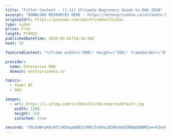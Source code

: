 ```yaml
---
title: "Filter Context - (1.11) Ultimate Beginners Guide to DAX 2020"
excerpt: "DOWNLOAD RESOURCES HERE - https://enterprisedna.co/ultimate-beginners-guide-to-dax-resource-downloads/ START FROM THE BEGINNING - https://www.youtube.com/playlist?list=PL1myWUzvmmDGmLfty3BDluz8nzme1dZxg  Follow along to the beginners guide DAX tutorials by using the demo data available for download."
originalUrl: https://youtube.com/watch?v=OUxe71LCbkc
type: video
price: Free
length: PT4M2S
publishedDateTime: 2020-05-01T10:34:38Z
heat: 52

featuredContent: "<iframe width=\"800\" height=\"500\" frameborder=\"0\" src=\"https://www.youtube.com/embed/OUxe71LCbkc\" allow=\"accelerometer; autoplay; encrypted-media; gyroscope; picture-in-picture\" allowfullscreen></iframe>"

provider:
  name: Enterprise DNA
  domain: enterprisedna.co

topics:
  - Power BI
  - DAX

images:
  - url: https://i.ytimg.com/vi/OUxe71LCbkc/maxresdefault.jpg
    width: 1280
    height: 720
    isCached: true

secured: "t0LEmN+pk6cHT1/WImqa60Q2CVB6/5vb9vLB1Nkdxbd3BNq6D8NMIoe+k3nn0kTnVmJRwxnyhCvbyYiF/VOMA9DFRyDih0JPndXvA3txzUTOU+vLgJI6/hgxHfntZRCxCbXANCkmmXd9YpscGXY2qa+Sq+LqdTrYqudEOhOoXsHcx4ujLzTh3BJqnge3LEUsGuTTp3lD2Px1ij73iATykQFlEZTshVU9+xpezwTSEs6KLFfzEoTjdgiOh1knQkio3YsGpbmG1qmZ0w7eOM6Vdygb7Q/wARVqn0T8fOBsn1AJMH0WtJzb+QI/KxjoK+z/5lk1YMaaEKob2vQZmcMqKHn45nqBQjcC2ckBI7Gqq/EmxtYIeortRWIu/iFBq3FLy09w95qUS5GdvFwXmHTfCh0SALOxUfslpmVb39ojWcU=;gtrdE898CfNbhgPwW/xPBw=="
---
```


